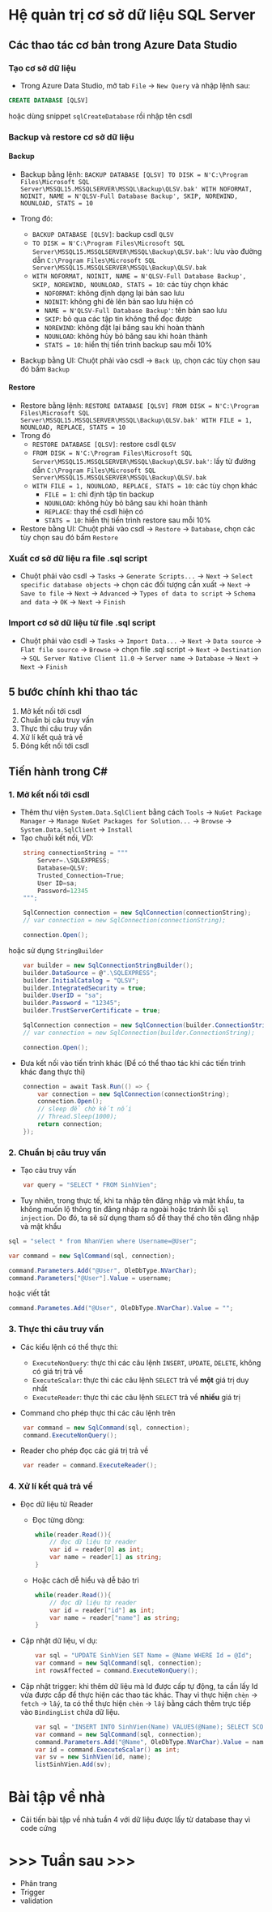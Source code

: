 # Hệ quản trị cơ sở dữ liệu SQL Server

## Các thao tác cơ bản trong Azure Data Studio

### Tạo cơ sở dữ liệu

- Trong Azure Data Studio, mở tab `File` &rarr; `New Query` và nhập lệnh sau:

```sql
CREATE DATABASE [QLSV]
```

hoặc dùng snippet `sqlCreateDatabase` rồi nhập tên csdl

### Backup và restore cơ sở dữ liệu
#### Backup
- Backup bằng lệnh: `BACKUP DATABASE [QLSV] TO DISK = N'C:\Program Files\Microsoft SQL Server\MSSQL15.MSSQLSERVER\MSSQL\Backup\QLSV.bak' WITH NOFORMAT, NOINIT, NAME = N'QLSV-Full Database Backup', SKIP, NOREWIND, NOUNLOAD, STATS = 10`

- Trong đó:
    - `BACKUP DATABASE [QLSV]`: backup csdl `QLSV`
    - `TO DISK = N'C:\Program Files\Microsoft SQL Server\MSSQL15.MSSQLSERVER\MSSQL\Backup\QLSV.bak'`: lưu vào đường dẫn `C:\Program Files\Microsoft SQL Server\MSSQL15.MSSQLSERVER\MSSQL\Backup\QLSV.bak`
    - `WITH NOFORMAT, NOINIT, NAME = N'QLSV-Full Database Backup', SKIP, NOREWIND, NOUNLOAD, STATS = 10`: các tùy chọn khác
        - `NOFORMAT`: không định dạng lại bản sao lưu
        - `NOINIT`: không ghi đè lên bản sao lưu hiện có
        - `NAME = N'QLSV-Full Database Backup'`: tên bản sao lưu
        - `SKIP`: bỏ qua các tập tin không thể đọc được
        - `NOREWIND`: không đặt lại băng sau khi hoàn thành
        - `NOUNLOAD`: không hủy bỏ băng sau khi hoàn thành
        - `STATS = 10`: hiển thị tiến trình backup sau mỗi 10%

- Backup bằng UI: Chuột phải vào csdl &rarr; `Back Up`, chọn các tùy chọn sau đó bấm `Backup`

#### Restore
- Restore bằng lệnh: `RESTORE DATABASE [QLSV] FROM DISK = N'C:\Program Files\Microsoft SQL Server\MSSQL15.MSSQLSERVER\MSSQL\Backup\QLSV.bak' WITH FILE = 1, NOUNLOAD, REPLACE, STATS = 10`
- Trong đó
    - `RESTORE DATABASE [QLSV]`: restore csdl `QLSV`
    - `FROM DISK = N'C:\Program Files\Microsoft SQL Server\MSSQL15.MSSQLSERVER\MSSQL\Backup\QLSV.bak'`: lấy từ đường dẫn `C:\Program Files\Microsoft SQL Server\MSSQL15.MSSQLSERVER\MSSQL\Backup\QLSV.bak`
    - `WITH FILE = 1, NOUNLOAD, REPLACE, STATS = 10`: các tùy chọn khác
        - `FILE = 1`: chỉ định tập tin backup
        - `NOUNLOAD`: không hủy bỏ băng sau khi hoàn thành
        - `REPLACE`: thay thế csdl hiện có
        - `STATS = 10`: hiển thị tiến trình restore sau mỗi 10%
- Restore bằng UI: Chuột phải vào csdl &rarr; `Restore` &rarr; `Database`, chọn các tùy chọn sau đó bấm `Restore`

### Xuất cơ sở dữ liệu ra file .sql script
- Chuột phải vào csdl &rarr; `Tasks` &rarr; `Generate Scripts...` &rarr; `Next` &rarr; `Select specific database objects` &rarr; chọn các đối tượng cần xuất &rarr; `Next` &rarr; `Save to file` &rarr; `Next` &rarr; `Advanced` &rarr; `Types of data to script` &rarr; `Schema and data` &rarr; `OK` &rarr; `Next` &rarr; `Finish`

### Import cơ sở dữ liệu từ file .sql script
- Chuột phải vào csdl &rarr; `Tasks` &rarr; `Import Data...` &rarr; `Next` &rarr; `Data source` &rarr; `Flat file source` &rarr; `Browse` &rarr; chọn file .sql script &rarr; `Next` &rarr; `Destination` &rarr; `SQL Server Native Client 11.0` &rarr; `Server name` &rarr; `Database` &rarr; `Next` &rarr; `Next` &rarr; `Finish`

## 5 bước chính khi thao tác

1. Mở kết nối tới csdl
2. Chuẩn bị câu truy vấn
3. Thực thi câu truy vấn
4. Xử lí kết quả trả về
5. Đóng kết nối tới csdl

## Tiến hành trong C#
### 1. Mở kết nối tới csdl
- Thêm thư viện `System.Data.SqlClient` bằng cách `Tools` &rarr; `NuGet Package Manager` &rarr; `Manage NuGet Packages for Solution...` &rarr; `Browse` &rarr; `System.Data.SqlClient` &rarr; `Install`
- Tạo chuỗi kết nối, VD:
```cs
    string connectionString = """
        Server=.\SQLEXPRESS;
        Database=QLSV;
        Trusted_Connection=True;
        User ID=sa;
        Password=12345
    """;

    SqlConnection connection = new SqlConnection(connectionString);
    // var connection = new SqlConnection(connectionString);

    connection.Open();
```
hoặc sử dụng `StringBuilder`
```cs
    var builder = new SqlConnectionStringBuilder();
    builder.DataSource = @".\SQLEXPRESS";
    builder.InitialCatalog = "QLSV";
    builder.IntegratedSecurity = true;
    builder.UserID = "sa";
    builder.Password = "12345";
    builder.TrustServerCertificate = true;

    SqlConnection connection = new SqlConnection(builder.ConnectionString);
    // var connection = new SqlConnection(builder.ConnectionString);

    connection.Open();
```


- Đưa kết nối vào tiến trình khác (Để có thể thao tác khi các tiến trình khác đang thực thi)
```cs
    connection = await Task.Run(() => {
        var connection = new SqlConnection(connectionString);
        connection.Open();
        // sleep để chờ kết nối
        // Thread.Sleep(1000);
        return connection;
    });    
```

### 2. Chuẩn bị câu truy vấn
- Tạo câu truy vấn
```cs
    var query = "SELECT * FROM SinhVien";
```

- Tuy nhiên, trong thực tế, khi ta nhập tên đăng nhập và mật khẩu, ta không muốn lộ thông tin đăng nhập ra ngoài hoặc tránh lỗi `sql injection`. Do đó, ta sẽ sử dụng tham số để thay thế cho tên đăng nhập và mật khẩu
```cs
sql = "select * from NhanVien where Username=@User";

var command = new SqlCommand(sql, connection);

command.Parameters.Add("@User", OleDbType.NVarChar); 
command.Parameters["@User"].Value = username;
```

hoặc viết tắt
```cs
command.Parametes.Add("@User", OleDbType.NVarChar).Value = "";
```

### 3. Thực thi câu truy vấn
- Các kiểu lệnh có thể thực thi:
    - `ExecuteNonQuery`: thực thi các câu lệnh `INSERT`, `UPDATE`, `DELETE`, không có giá trị trả về
    - `ExecuteScalar`: thực thi các câu lệnh `SELECT` trả về **một** giá trị duy nhất
    - `ExecuteReader`: thực thi các câu lệnh `SELECT` trả về **nhiều** giá trị

- Command cho phép thực thi các câu lệnh trên
```cs
    var command = new SqlCommand(sql, connection);
    command.ExecuteNonQuery();
```

- Reader cho phép đọc các giá trị trả về
```cs
    var reader = command.ExecuteReader();
```

### 4. Xử lí kết quả trả về
- Đọc dữ liệu từ Reader

    - Đọc từng dòng:
    ```cs
        while(reader.Read()){
            // đọc dữ liệu từ reader
            var id = reader[0] as int;
            var name = reader[1] as string;
        }
    ```
    - Hoặc cách dễ hiểu và dễ bảo trì
    ```cs
        while(reader.Read()){
            // đọc dữ liệu từ reader
            var id = reader["id"] as int;
            var name = reader["name"] as string;
        }
    ```
- Cập nhật dữ liệu, ví dụ:
    ```cs
        var sql = "UPDATE SinhVien SET Name = @Name WHERE Id = @Id";
        var command = new SqlCommand(sql, connection);
        int rowsAffected = command.ExecuteNonQuery();
    ```

- Cập nhật trigger: khi thêm dữ liệu mà Id được cấp tự động, ta cần lấy Id vừa được cấp để thực hiện các thao tác khác. Thay vì thực hiện `chèn` &rarr; `fetch` &rarr; `lấy`, ta có thể thực hiện `chèn` &rarr; `lấy` bằng cách thêm trực tiếp vào `BindingList` chứa dữ liệu. 
    ```cs
        var sql = "INSERT INTO SinhVien(Name) VALUES(@Name); SELECT SCOPE_IDENTITY()";
        var command = new SqlCommand(sql, connection);
        command.Parameters.Add("@Name", OleDbType.NVarChar).Value = name;
        var id = command.ExecuteScalar() as int;
        var sv = new SinhVien(id, name);
        listSinhVien.Add(sv);
    ```

# Bài tập về nhà
- Cải tiến bài tập về nhà tuần 4 với dữ liệu được lấy từ database thay vì code cứng

# >>> Tuần sau >>>
- Phân trang 
- Trigger
- validation
